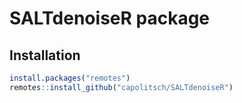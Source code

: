 # SALTdenoiseR package

## Installation
``` r
install.packages("remotes")
remotes::install_github("capolitsch/SALTdenoiseR")
```
